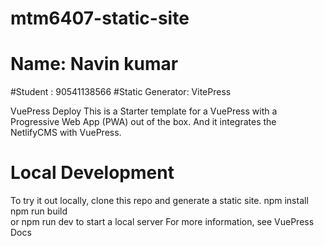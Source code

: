 # mtm6407-static-site

# Name: Navin kumar
#Student : 90541138566
#Static Generator: VitePress

VuePress Deploy
This is a Starter template for a VuePress with a Progressive Web App (PWA) out of the box.
And it integrates the NetlifyCMS with VuePress.

#  Local Development
To try it out locally, clone this repo and generate a static site.
  npm install  
  npm run build  
  or npm run dev to start a local server 
  For more information, see VuePress Docs
